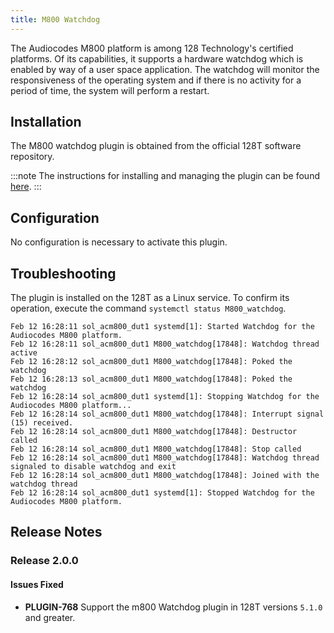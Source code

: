 ```yaml
---
title: M800 Watchdog
---
```


The Audiocodes M800 platform is among 128 Technology's certified platforms. Of its capabilities, it supports a hardware watchdog which is enabled by way of a user space application. The watchdog will monitor the responsiveness of the operating system and if there is no activity for a period of time, the system will perform a restart.

## Installation

The M800 watchdog plugin is obtained from the official 128T software repository.

:::note
The instructions for installing and managing the plugin can be found [here](plugin_intro.md#installation-and-management).
:::

## Configuration

No configuration is necessary to activate this plugin.

## Troubleshooting

The plugin is installed on the 128T as a Linux service.  To confirm its operation, execute the command `systemctl status M800_watchdog`.

```
Feb 12 16:28:11 sol_acm800_dut1 systemd[1]: Started Watchdog for the Audiocodes M800 platform.
Feb 12 16:28:11 sol_acm800_dut1 M800_watchdog[17848]: Watchdog thread active
Feb 12 16:28:12 sol_acm800_dut1 M800_watchdog[17848]: Poked the watchdog
Feb 12 16:28:13 sol_acm800_dut1 M800_watchdog[17848]: Poked the watchdog
Feb 12 16:28:14 sol_acm800_dut1 systemd[1]: Stopping Watchdog for the Audiocodes M800 platform...
Feb 12 16:28:14 sol_acm800_dut1 M800_watchdog[17848]: Interrupt signal (15) received.
Feb 12 16:28:14 sol_acm800_dut1 M800_watchdog[17848]: Destructor called
Feb 12 16:28:14 sol_acm800_dut1 M800_watchdog[17848]: Stop called
Feb 12 16:28:14 sol_acm800_dut1 M800_watchdog[17848]: Watchdog thread signaled to disable watchdog and exit
Feb 12 16:28:14 sol_acm800_dut1 M800_watchdog[17848]: Joined with the watchdog thread
Feb 12 16:28:14 sol_acm800_dut1 systemd[1]: Stopped Watchdog for the Audiocodes M800 platform.
```

## Release Notes

### Release 2.0.0

#### Issues Fixed

- **PLUGIN-768** Support the m800 Watchdog plugin in 128T versions `5.1.0` and greater.
